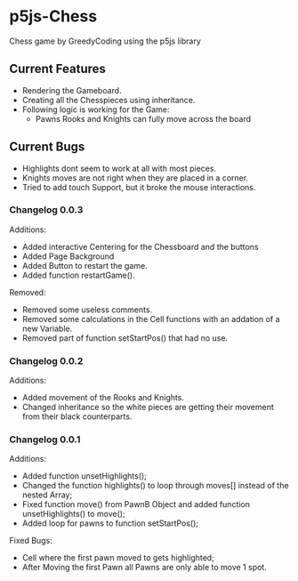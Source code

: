 # p5js-Chess

Chess game by GreedyCoding using the p5js library


## Current Features
 - Rendering the Gameboard.
 - Creating all the Chesspieces using inheritance.
 - Following logic is working for the Game:
    - Pawns Rooks and Knights can fully move across the board


## Current Bugs
  - Highlights dont seem to work at all with most pieces.
  - Knights moves are not right when they are placed in a corner.
  - Tried to add touch Support, but it broke the mouse interactions.


### Changelog 0.0.3
  Additions:
  - Added interactive Centering for the Chessboard and the buttons
  - Added Page Background
  - Added Button to restart the game.
  - Added function restartGame().

  Removed:
  - Removed some useless comments.
  - Removed some calculations in the Cell functions with an addation of a new Variable.
  - Removed part of function setStartPos() that had no use.

### Changelog 0.0.2
  Additions:
  - Added movement of the Rooks and Knights.
  - Changed inheritance so the white pieces are getting their movement from their black counterparts.



### Changelog 0.0.1
  Additions:
  - Added function unsetHighlights();
  - Changed the function highlights() to loop through moves[] instead of the nested Array;
  - Fixed function move() from PawnB Object and added function unsetHighlights() to move();
  - Added loop for pawns to function setStartPos();

  Fixed Bugs:
  - Cell where the first pawn moved to gets highlighted;
  - After Moving the first Pawn all Pawns are only able to move 1 spot.

